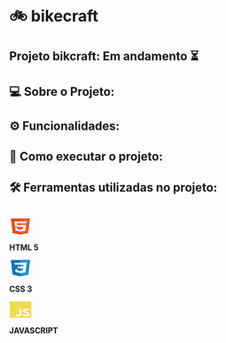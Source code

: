 # 🚲 bikecraft
 ## Projeto bikcraft: Em andamento ⏳	

 ## 💻 Sobre o Projeto:

 ## ⚙️ Funcionalidades:

 ## 🚀 Como executar o projeto:


## 🛠️ Ferramentas utilizadas no projeto: 
<div style="display: inline_block"><br>
  <img align="center" alt="Rafa-HTML" height="30" width="40" src="https://raw.githubusercontent.com/devicons/devicon/master/icons/html5/html5-original.svg"><p><strong>HTML 5</strong></p>
  <img align="center" alt="Rafa-CSS" height="30" width="40" src="https://raw.githubusercontent.com/devicons/devicon/master/icons/css3/css3-original.svg"><p><strong>CSS 3</strong></p>
  <img align="center" alt="Rafa-Js" height="30" width="40" src="https://raw.githubusercontent.com/devicons/devicon/master/icons/javascript/javascript-plain.svg"><p><strong>JAVASCRIPT</strong></p>
</div>
